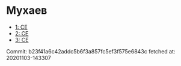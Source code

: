 # Мухаев
- [1: CE](1.md)
- [2: CE](2.md)
- [3: CE](3.md)

Commit: b23f41a6c42addc5b6f3a857fc5ef3f575e6843c
 fetched at: 20201103-143307
